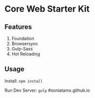 # Core Web Starter Kit

## Features

1. Foundation
2. Browsersync
3. Gulp-Sass
4. Hot Reloading


## Usage

Install: `npm install`

Run Dev Server: `gulp`
#soniatamx.github.io
